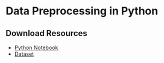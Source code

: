 # Data Preprocessing in Python

## Download Resources
* <a href="Data Preprocessing in Python.ipynb" download>Python Notebook</a>
* <a href="Data.csv" download>Dataset</a>
